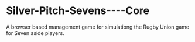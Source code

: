 Silver-Pitch-Sevens----Core
===========================

A browser based management game for simulationg the Rugby Union game for Seven aside players. 
